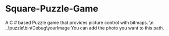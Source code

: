 # Square-Puzzle-Game
A C # based Puzzle game that provides picture control with bitmaps. \n
..\puzzle\bin\Debug\yourImage You can add the photo you want to this path.

